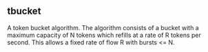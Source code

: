 ## tbucket

A token bucket algorithm. The algorithm consists of a bucket with a maximum capacity of N tokens which refills at a rate of R tokens per second. This allows a fixed rate of flow R with bursts <= N.
